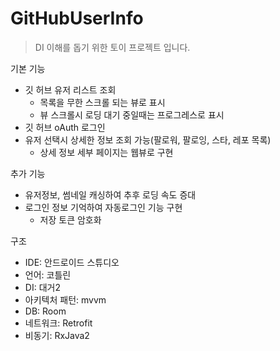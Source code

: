 # GitHubUserInfo

> DI 이해를 돕기 위한 토이 프로젝트 입니다.


기본 기능
 - 깃 허브 유저 리스트 조회
 	- 목록을 무한 스크롤 되는 뷰로 표시
 	- 뷰 스크롤시 로딩 대기 중일때는 프로그레스로 표시
 - 깃 허브 oAuth 로그인
 - 유저 선택시 상세한 정보 조회 가능(팔로워, 팔로잉, 스타, 레포 목록)
 	- 상세 정보 세부 페이지는 웹뷰로 구현

추가 기능
 - 유저정보, 썸네일 캐싱하여 추후 로딩 속도 증대
 - 로그인 정보 기억하여 자동로그인 기능 구현
 	- 저장 토큰 암호화

구조
- IDE: 안드로이드 스튜디오
- 언어: 코틀린
- DI: 대거2
- 아키텍처 패턴: mvvm
- DB: Room
- 네트워크: Retrofit
- 비동기: RxJava2
